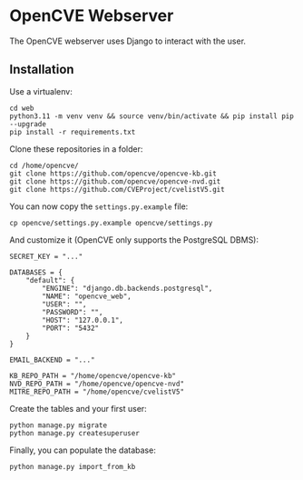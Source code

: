 # OpenCVE Webserver

The OpenCVE webserver uses Django to interact with the user.

## Installation

Use a virtualenv:

```
cd web
python3.11 -m venv venv && source venv/bin/activate && pip install pip --upgrade
pip install -r requirements.txt
```

Clone these repositories in a folder:

```
cd /home/opencve/
git clone https://github.com/opencve/opencve-kb.git
git clone https://github.com/opencve/opencve-nvd.git
git clone https://github.com/CVEProject/cvelistV5.git
```

You can now copy the `settings.py.example` file:

```
cp opencve/settings.py.example opencve/settings.py
```

And customize it (OpenCVE only supports the PostgreSQL DBMS):

```
SECRET_KEY = "..."

DATABASES = {
    "default": {
        "ENGINE": "django.db.backends.postgresql",
        "NAME": "opencve_web",
        "USER": "",
        "PASSWORD": "",
        "HOST": "127.0.0.1",
        "PORT": "5432"
    }
}

EMAIL_BACKEND = "..."

KB_REPO_PATH = "/home/opencve/opencve-kb"
NVD_REPO_PATH = "/home/opencve/opencve-nvd"
MITRE_REPO_PATH = "/home/opencve/cvelistV5"
```

Create the tables and your first user:

```
python manage.py migrate
python manage.py createsuperuser
```

Finally, you can populate the database:

```
python manage.py import_from_kb
```
